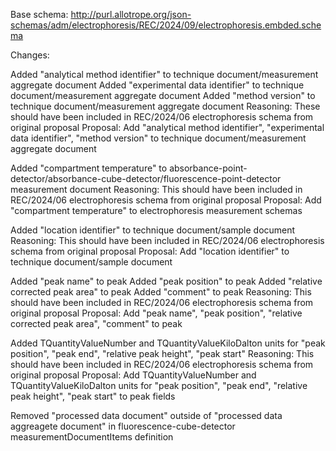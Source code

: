 Base schema: http://purl.allotrope.org/json-schemas/adm/electrophoresis/REC/2024/09/electrophoresis.embded.schema

Changes:

Added "analytical method identifier" to technique document/measurement aggregate document
Added "experimental data identifier" to technique document/measurement aggregate document
Added "method version" to technique document/measurement aggregate document
Reasoning: These should have been included in REC/2024/06 electrophoresis schema from original proposal
Proposal: Add "analytical method identifier", "experimental data identifier", "method version" to technique document/measurement aggregate document

Added "compartment temperature" to absorbance-point-detector/absorbance-cube-detector/fluorescence-point-detector measurement document
Reasoning: This should have been included in REC/2024/06 electrophoresis schema from original proposal
Proposal: Add "compartment temperature" to electrophoresis measurement schemas

Added "location identifier" to technique document/sample document
Reasoning: This should have been included in REC/2024/06 electrophoresis schema from original proposal
Proposal: Add "location identifier" to technique document/sample document

Added "peak name" to peak
Added "peak position" to peak
Added "relative corrected peak area" to peak
Added "comment" to peak
Reasoning: This should have been included in REC/2024/06 electrophoresis schema from original proposal
Proposal: Add "peak name", "peak position", "relative corrected peak area", "comment" to peak

Added TQuantityValueNumber and TQuantityValueKiloDalton units for "peak position", "peak end", "relative peak height", "peak start"
Reasoning: This should have been included in REC/2024/06 electrophoresis schema from original proposal
Proposal: Add TQuantityValueNumber and TQuantityValueKiloDalton units for "peak position", "peak end", "relative peak height", "peak start" to peak fields

Removed "processed data document" outside of "processed data aggreagete document" in fluorescence-cube-detector measurementDocumentItems definition
